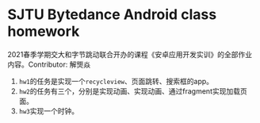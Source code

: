 # SJTU Bytedance Android class homework

2021春季学期交大和字节跳动联合开办的课程《安卓应用开发实训》的全部作业内容。Contributor: 解煚焱

1. `hw1`的任务是实现一个`recycleview`、页面跳转、搜索框的app。
2. `hw2`的任务有三个，分别是实现动画、实现动画、通过fragment实现加载页面。
3. `hw3`实现一个时钟。